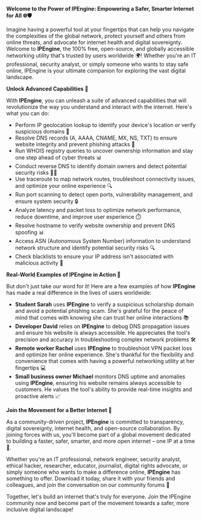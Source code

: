 **Welcome to the Power of IPEngine: Empowering a Safer, Smarter Internet for All 🌐🛡️**

Imagine having a powerful tool at your fingertips that can help you navigate the complexities of the global network, protect yourself and others from online threats, and advocate for internet health and digital sovereignty. Welcome to **IPEngine**, the 100% free, open-source, and globally accessible networking utility that's trusted by users worldwide 🌍! Whether you're an IT professional, security analyst, or simply someone who wants to stay safe online, IPEngine is your ultimate companion for exploring the vast digital landscape.

**Unlock Advanced Capabilities 🔑**

With **IPEngine**, you can unleash a suite of advanced capabilities that will revolutionize the way you understand and interact with the internet. Here's what you can do:

*   Perform IP geolocation lookup to identify your device's location or verify suspicious domains 📍
*   Resolve DNS records (A, AAAA, CNAME, MX, NS, TXT) to ensure website integrity and prevent phishing attacks 🔗
*   Run WHOIS registry queries to uncover ownership information and stay one step ahead of cyber threats 📊
*   Conduct reverse DNS to identify domain owners and detect potential security risks 🕵️‍♂️
*   Use traceroute to map network routes, troubleshoot connectivity issues, and optimize your online experience 🔍
*   Run port scanning to detect open ports, vulnerability management, and ensure system security 🔒
*   Analyze latency and packet loss to optimize network performance, reduce downtime, and improve user experience ⏱️
*   Resolve hostname to verify website ownership and prevent DNS spoofing 📊
*   Access ASN (Autonomous System Number) information to understand network structure and identify potential security risks 🔍
*   Check blacklists to ensure your IP address isn't associated with malicious activity 🚫

**Real-World Examples of IPEngine in Action 🌟**

But don't just take our word for it! Here are a few examples of how **IPEngine** has made a real difference in the lives of users worldwide:

*   **Student Sarah** uses **IPEngine** to verify a suspicious scholarship domain and avoid a potential phishing scam. She's grateful for the peace of mind that comes with knowing she can trust her online interactions 📚
*   **Developer David** relies on **IPEngine** to debug DNS propagation issues and ensure his website is always accessible. He appreciates the tool's precision and accuracy in troubleshooting complex network problems 🛠️
*   **Remote worker Rachel** uses **IPEngine** to troubleshoot VPN packet loss and optimize her online experience. She's thankful for the flexibility and convenience that comes with having a powerful networking utility at her fingertips 💻
*   **Small business owner Michael** monitors DNS uptime and anomalies using **IPEngine**, ensuring his website remains always accessible to customers. He values the tool's ability to provide real-time insights and proactive alerts 📈

**Join the Movement for a Better Internet 🔗**

As a community-driven project, **IPEngine** is committed to transparency, digital sovereignty, internet health, and open-source collaboration. By joining forces with us, you'll become part of a global movement dedicated to building a faster, safer, smarter, and more open internet – one IP at a time 🚀.

Whether you're an IT professional, network engineer, security analyst, ethical hacker, researcher, educator, journalist, digital rights advocate, or simply someone who wants to make a difference online, **IPEngine** has something to offer. Download it today, share it with your friends and colleagues, and join the conversation on our community forums 🤝

Together, let's build an internet that's truly for everyone. Join the IPEngine community now and become part of the movement towards a safer, more inclusive digital landscape!